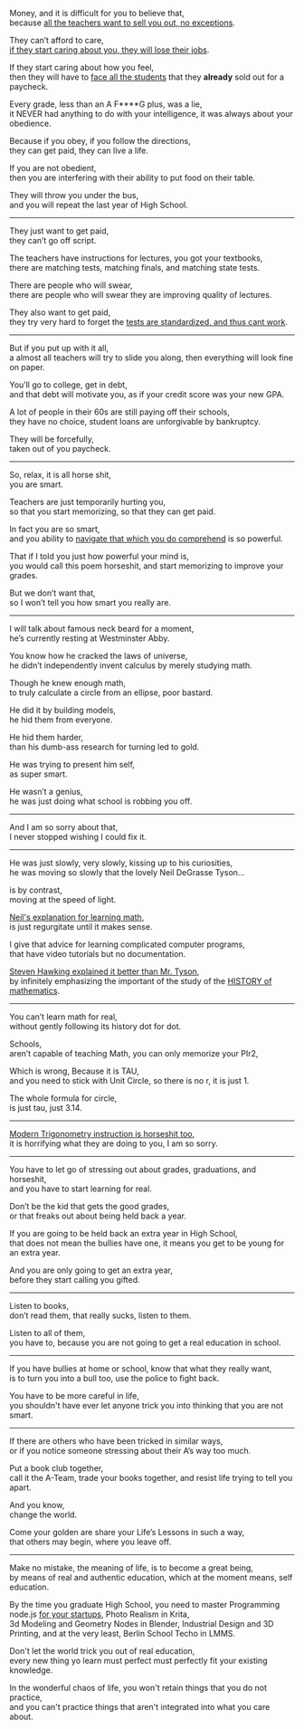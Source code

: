 Money, and it is difficult for you to believe that,\
because [all the teachers want to sell you out, no exceptions](https://www.youtube.com/watch?v=9M4tdMsg3ts).

They can’t afford to care,\
[if they start caring about you, they will lose their jobs](https://www.youtube.com/watch?v=DzSnvxejenY).

If they start caring about how you feel,\
then they will have to [face all the students](https://www.youtube.com/watch?v=8GNInLhL2zA) that they **already** sold out for a paycheck.

Every grade, less than an A F\*\*\*\*G plus, was a lie,\
it NEVER had anything to do with your intelligence, it was always about your obedience.

Because if you obey, if you follow the directions,\
they can get paid, they can live a life.

If you are not obedient,\
then you are interfering with their ability to put food on their table.

They will throw you under the bus,\
and you will repeat the last year of High School.

---

They just want to get paid,\
they can’t go off script.

The teachers have instructions for lectures, you got your textbooks,\
there are matching tests, matching finals, and matching state tests.

There are people who will swear,\
there are people who will swear they are improving quality of lectures.

They also want to get paid,\
they try very hard to forget the [tests are standardized, and thus cant work](https://www.youtube.com/watch?v=sxyKNMrhEvY).

---

But if you put up with it all,\
a almost all teachers will try to slide you along, then everything will look fine on paper.

You’ll go to college, get in debt,\
and that debt will motivate you, as if your credit score was your new GPA.

A lot of people in their 60s are still paying off their schools,\
they have no choice, student loans are unforgivable by bankruptcy.

They will be forcefully,\
taken out of you paycheck.

---

So, relax, it is all horse shit,\
you are smart.

Teachers are just temporarily hurting you,\
so that you start memorizing, so that they can get paid.

In fact you are so smart,\
and you ability to [navigate that which you do comprehend](https://www.youtube.com/watch?v=JsC9ZHi79jo) is so powerful.

That if I told you just how powerful your mind is,\
you would call this poem horseshit, and start memorizing to improve your grades.

But we don’t want that,\
so I won’t tell you how smart you really are.

---

I will talk about famous neck beard for a moment,\
he’s currently resting at Westminster Abby.

You know how he cracked the laws of universe,\
he didn’t independently invent calculus by merely studying math.

Though he knew enough math,\
to truly calculate a circle from an ellipse, poor bastard.

He did it by building models,\
he hid them from everyone.

He hid them harder,\
than his dumb-ass research for turning led to gold.

He was trying to present him self,\
as super smart.

He wasn’t a genius,\
he was just doing what school is robbing you off.

---

And I am so sorry about that,\
I never stopped wishing I could fix it.

---

He was just slowly, very slowly, kissing up to his curiosities,\
he was moving so slowly that the lovely Neil DeGrasse Tyson...

is by contrast,\
moving at the speed of light.

[Neil's explanation for learning math](https://www.youtube.com/watch?v=NjvwWiCYLl4),\
is just regurgitate until it makes sense.

I give that advice for learning complicated computer programs,\
that have video tutorials but no documentation.

[Steven Hawking explained it better than Mr. Tyson](https://www.youtube.com/watch?v=ERK198ssm-8),\
by infinitely emphasizing the important of the study of the [HISTORY of mathematics](https://www.youtube.com/watch?v=pb0MSMGSIeY).

---

You can’t learn math for real,\
without gently following its history dot for dot.

Schools,\
aren’t capable of teaching Math, you can only memorize your PIr2,

Which is wrong, Because it is TAU,\
and you need to stick with Unit Circle, so there is no r, it is just 1.

The whole formula for circle,\
is just tau, just 3.14.

---

[Modern Trigonometry instruction is horseshit too](https://www.youtube.com/watch?v=68Pi4RJ1Rnw),\
it is horrifying what they are doing to you, I am so sorry.

---

You have to let go of stressing out about grades, graduations, and horseshit,\
and you have to start learning for real.

Don’t be the kid that gets the good grades,\
or that freaks out about being held back a year.

If you are going to be held back an extra year in High School,\
that does not mean the bullies have one, it means you get to be young for an extra year.

And you are only going to get an extra year,\
before they start calling you gifted.

---

Listen to books,\
don’t read them, that really sucks, listen to them.

Listen to all of them,\
you have to, because you are not going to get a real education in school.

---

If you have bullies at home or school, know that what they really want,\
is to turn you into a bull too, use the police to fight back.

You have to be more careful in life,\
you shouldn't have ever let anyone trick you into thinking that you are not smart.

---

If there are others who have been tricked in similar ways,\
or if you notice someone stressing about their A’s way too much.

Put a book club together,\
call it the A-Team, trade your books together, and resist life trying to tell you apart.

And you know,\
change the world.

Come your golden are share your Life’s Lessons in such a way,\
that others may begin, where you leave off.

---

Make no mistake, the meaning of life, is to become a great being,\
by means of real and authentic education, which at the moment means, self education.

By the time you graduate High School, you need to master Programming node.js [for your startups](https://www.youtube.com/results?search_query=What+is+a+Startup+Accelerator), Photo Realism in Krita,\
3d Modeling and Geometry Nodes in Blender, Industrial Design and 3D Printing, and at the very least, Berlin School Techo in LMMS.

Don't let the world trick you out of real education,\
every new thing yo learn must perfect must perfectly fit your existing knowledge.

In the wonderful chaos of life, you won't retain things that you do not practice,\
and you can't practice things that aren't integrated into what you care about.
